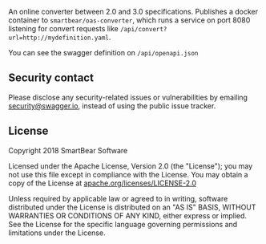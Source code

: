 An online converter between 2.0 and 3.0 specifications.
Publishes a docker container to `smartbear/oas-converter`,
which runs a service on port 8080 listening for convert requests like `/api/convert?url=http://mydefinition.yaml`.

You can see the swagger definition on `/api/openapi.json`

## Security contact

Please disclose any security-related issues or vulnerabilities by emailing [security@swagger.io](mailto:security@swagger.io), instead of using the public issue tracker.

License
-------

Copyright 2018 SmartBear Software

Licensed under the Apache License, Version 2.0 (the "License");
you may not use this file except in compliance with the License.
You may obtain a copy of the License at [apache.org/licenses/LICENSE-2.0](http://www.apache.org/licenses/LICENSE-2.0)

Unless required by applicable law or agreed to in writing, software
distributed under the License is distributed on an "AS IS" BASIS,
WITHOUT WARRANTIES OR CONDITIONS OF ANY KIND, either express or implied.
See the License for the specific language governing permissions and
limitations under the License.
